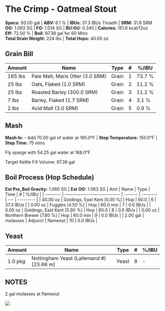 # The Crimp - Oatmeal Stout

**Specs:** 93.00 gal | **ABV:** 6.1 % | **IBUs:** 37.3 IBUs Tinseth | **SRM:** 31.8 SRM  
**OG:** 1.063 SG | **FG:** 1.014 SG | **BU:GU:** 0.345 | **Calories:** 151.6 kcal/12oz  
**Eff:** 72.00 % | **Boil:** 97.38 gal for 60 Mins  
**Total Grain Weight:** 224 lbs |   **Total Hops:**  40.00 oz

## Grain Bill
| Amount  | Name                             | Type  | #   | %/IBU  |
| ------- | -------------------------------- | ----- | --- | ------ |
| 165 lbs | Pale Malt, Maris Otter (3.0 SRM) | Grain | 1   | 73.7 % |
| 25 lbs  | Oats, Flaked (1.0 SRM)           | Grain | 2   | 11.2 % |
| 25 lbs  | Roasted Barley (300.0 SRM)       | Grain | 3   | 11.2 % |
| 7 lbs   | Barley, Flaked (1.7 SRM)         | Grain | 4   | 3.1 %  |
| 2 lbs   | Acid Malt (3.0 SRM)              | Grain | 5   | 0.9 %  |

## Mash
**Mash In:** - Add 70.00 gal of water at 165.0°F  | **Step Temperature:** 150.0°F  | **Step Time:** 75 mins  

Fly sparge with 54.25 gal water at 168.0°F  

Target Kettle Fill Volume: 97.38 gal

## Boil Process (Hop Schedule)
**Est Pre_Boil Gravity:** 1.060 SG |  **Est OG:** 1.063 SG
| Amt      | Name                         | Type    | Time     | #   | %/IBU     |
| -------- | ---------------------------- | ------- | -------- | --- | --------- |
| 40.00 oz | Goldings, East Kent [5.00 %] | Hop     | 60.0     | 6   | 37.3 IBUs |
| 0.00 oz  | Fuggles [4.50 %]             | Hop     | 60.0 min | 7   | 0.0 IBUs  |
| 0.00 oz  | Goldings, East Kent [5.90 %] | Hop     | 60.0     | 8   | 0.0 IBUs  |
| 0.00 oz  | Northern Brewer [7.80 %]     | Hop     | 60.0 min | 9   | 0.0 IBUs  |
| 2.00 gal | molasses                     | Adjunct | flameout | 10  | 0.0 IBUs  |


## Yeast
| Amount  | Name                                     | Type  | #   | %/IBU |
| ------- | ---------------------------------------- | ----- | --- | ----- |
| 1.0 pkg | Nottingham Yeast (Lallemand #) [23.66 m] | Yeast | 8   | -     |


## NOTES
2 gal molasses at flameout

![](../assets/media/OatmealStout.jpg)
